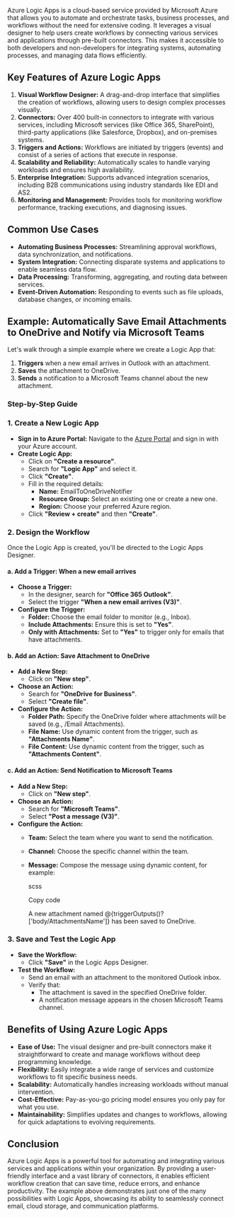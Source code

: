 ﻿Azure Logic Apps is a cloud-based service provided by Microsoft Azure that allows you to automate and orchestrate tasks, business processes, and workflows without the need for extensive coding. It leverages a visual designer to help users create workflows by connecting various services and applications through pre-built connectors. This makes it accessible to both developers and non-developers for integrating systems, automating processes, and managing data flows efficiently.
## **Key Features of Azure Logic Apps**
1. **Visual Workflow Designer:** A drag-and-drop interface that simplifies the creation of workflows, allowing users to design complex processes visually.
1. **Connectors:** Over 400 built-in connectors to integrate with various services, including Microsoft services (like Office 365, SharePoint), third-party applications (like Salesforce, Dropbox), and on-premises systems.
1. **Triggers and Actions:** Workflows are initiated by triggers (events) and consist of a series of actions that execute in response.
1. **Scalability and Reliability:** Automatically scales to handle varying workloads and ensures high availability.
1. **Enterprise Integration:** Supports advanced integration scenarios, including B2B communications using industry standards like EDI and AS2.
1. **Monitoring and Management:** Provides tools for monitoring workflow performance, tracking executions, and diagnosing issues.
## **Common Use Cases**
- **Automating Business Processes:** Streamlining approval workflows, data synchronization, and notifications.
- **System Integration:** Connecting disparate systems and applications to enable seamless data flow.
- **Data Processing:** Transforming, aggregating, and routing data between services.
- **Event-Driven Automation:** Responding to events such as file uploads, database changes, or incoming emails.
## **Example: Automatically Save Email Attachments to OneDrive and Notify via Microsoft Teams**
Let's walk through a simple example where we create a Logic App that:

1. **Triggers** when a new email arrives in Outlook with an attachment.
1. **Saves** the attachment to OneDrive.
1. **Sends** a notification to a Microsoft Teams channel about the new attachment.
### **Step-by-Step Guide**
### **1. Create a New Logic App**
- **Sign in to Azure Portal:** Navigate to the [Azure Portal](https://portal.azure.com/) and sign in with your Azure account.
- **Create Logic App:**
  - Click on **"Create a resource"**.
  - Search for **"Logic App"** and select it.
  - Click **"Create"**.
  - Fill in the required details:
    - **Name:** EmailToOneDriveNotifier
    - **Resource Group:** Select an existing one or create a new one.
    - **Region:** Choose your preferred Azure region.
  - Click **"Review + create"** and then **"Create"**.
### **2. Design the Workflow**
Once the Logic App is created, you'll be directed to the Logic Apps Designer.
#### **a. Add a Trigger: When a new email arrives**
- **Choose a Trigger:**
  - In the designer, search for **"Office 365 Outlook"**.
  - Select the trigger **"When a new email arrives (V3)"**.
- **Configure the Trigger:**
  - **Folder:** Choose the email folder to monitor (e.g., Inbox).
  - **Include Attachments:** Ensure this is set to **"Yes"**.
  - **Only with Attachments:** Set to **"Yes"** to trigger only for emails that have attachments.
#### **b. Add an Action: Save Attachment to OneDrive**
- **Add a New Step:**
  - Click on **"New step"**.
- **Choose an Action:**
  - Search for **"OneDrive for Business"**.
  - Select **"Create file"**.
- **Configure the Action:**
  - **Folder Path:** Specify the OneDrive folder where attachments will be saved (e.g., /Email Attachments).
  - **File Name:** Use dynamic content from the trigger, such as **"Attachments Name"**.
  - **File Content:** Use dynamic content from the trigger, such as **"Attachments Content"**.
#### **c. Add an Action: Send Notification to Microsoft Teams**
- **Add a New Step:**
  - Click on **"New step"**.
- **Choose an Action:**
  - Search for **"Microsoft Teams"**.
  - Select **"Post a message (V3)"**.
- **Configure the Action:**
  - **Team:** Select the team where you want to send the notification.
  - **Channel:** Choose the specific channel within the team.
  - **Message:** Compose the message using dynamic content, for example:

    scss

    Copy code

    A new attachment named @{triggerOutputs()?['body/AttachmentsName']} has been saved to OneDrive.
### **3. Save and Test the Logic App**
- **Save the Workflow:**
  - Click **"Save"** in the Logic Apps Designer.
- **Test the Workflow:**
  - Send an email with an attachment to the monitored Outlook inbox.
  - Verify that:
    - The attachment is saved in the specified OneDrive folder.
    - A notification message appears in the chosen Microsoft Teams channel.
## **Benefits of Using Azure Logic Apps**
- **Ease of Use:** The visual designer and pre-built connectors make it straightforward to create and manage workflows without deep programming knowledge.
- **Flexibility:** Easily integrate a wide range of services and customize workflows to fit specific business needs.
- **Scalability:** Automatically handles increasing workloads without manual intervention.
- **Cost-Effective:** Pay-as-you-go pricing model ensures you only pay for what you use.
- **Maintainability:** Simplifies updates and changes to workflows, allowing for quick adaptations to evolving requirements.
## **Conclusion**
Azure Logic Apps is a powerful tool for automating and integrating various services and applications within your organization. By providing a user-friendly interface and a vast library of connectors, it enables efficient workflow creation that can save time, reduce errors, and enhance productivity. The example above demonstrates just one of the many possibilities with Logic Apps, showcasing its ability to seamlessly connect email, cloud storage, and communication platforms.

